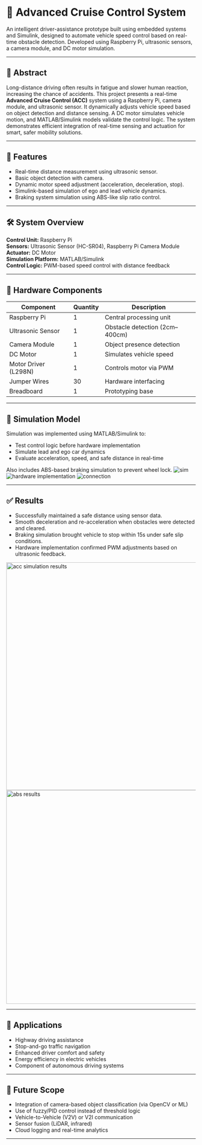 # 🚗 Advanced Cruise Control System

An intelligent driver-assistance prototype built using embedded systems and Simulink, designed to automate vehicle speed control based on real-time obstacle detection. Developed using Raspberry Pi, ultrasonic sensors, a camera module, and DC motor simulation.

---

## 🧠 Abstract

Long-distance driving often results in fatigue and slower human reaction, increasing the chance of accidents. This project presents a real-time **Advanced Cruise Control (ACC)** system using a Raspberry Pi, camera module, and ultrasonic sensor. It dynamically adjusts vehicle speed based on object detection and distance sensing. A DC motor simulates vehicle motion, and MATLAB/Simulink models validate the control logic. The system demonstrates efficient integration of real-time sensing and actuation for smart, safer mobility solutions.

---

## 🌟 Features

- Real-time distance measurement using ultrasonic sensor.
- Basic object detection with camera.
- Dynamic motor speed adjustment (acceleration, deceleration, stop).
- Simulink-based simulation of ego and lead vehicle dynamics.
- Braking system simulation using ABS-like slip ratio control.

---

## 🛠️ System Overview

**Control Unit:** Raspberry Pi  
**Sensors:** Ultrasonic Sensor (HC-SR04), Raspberry Pi Camera Module  
**Actuator:** DC Motor  
**Simulation Platform:** MATLAB/Simulink  
**Control Logic:** PWM-based speed control with distance feedback


---

## 🔩 Hardware Components

| Component            | Quantity | Description                       |
|----------------------|----------|-----------------------------------|
| Raspberry Pi         | 1        | Central processing unit           |
| Ultrasonic Sensor    | 1        | Obstacle detection (2cm–400cm)    |
| Camera Module        | 1        | Object presence detection         |
| DC Motor             | 1        | Simulates vehicle speed           |
| Motor Driver (L298N) | 1        | Controls motor via PWM            |
| Jumper Wires         | 30       | Hardware interfacing              |
| Breadboard           | 1        | Prototyping base                  |

---

## 🧪 Simulation Model

Simulation was implemented using MATLAB/Simulink to:

- Test control logic before hardware implementation
- Simulate lead and ego car dynamics
- Evaluate acceleration, speed, and safe distance in real-time

Also includes ABS-based braking simulation to prevent wheel lock.
![sim](https://github.com/user-attachments/assets/bae946a8-2885-4e28-a336-a870f59f78b1)
![hardware implementation](https://github.com/user-attachments/assets/14245ad0-5948-4031-bbb2-5f0e01175f28)
![connection](https://github.com/user-attachments/assets/929c2852-9b0e-4a12-8ae6-94df603001fc)



---

## ✅ Results

- Successfully maintained a safe distance using sensor data.
- Smooth deceleration and re-acceleration when obstacles were detected and cleared.
- Braking simulation brought vehicle to stop within 15s under safe slip conditions.
- Hardware implementation confirmed PWM adjustments based on ultrasonic feedback.
<img width="721" height="604" alt="acc simulation results" src="https://github.com/user-attachments/assets/b812aebd-6986-4971-986b-b3f471bfbdcd" />
<img width="654" height="567" alt="abs results" src="https://github.com/user-attachments/assets/e283c199-b8ea-4c5a-87b4-d32faa4feef2" />


---

## 🚀 Applications

- Highway driving assistance  
- Stop-and-go traffic navigation  
- Enhanced driver comfort and safety  
- Energy efficiency in electric vehicles  
- Component of autonomous driving systems

---

## 🔮 Future Scope

- Integration of camera-based object classification (via OpenCV or ML)
- Use of fuzzy/PID control instead of threshold logic
- Vehicle-to-Vehicle (V2V) or V2I communication
- Sensor fusion (LiDAR, infrared)
- Cloud logging and real-time analytics

---



